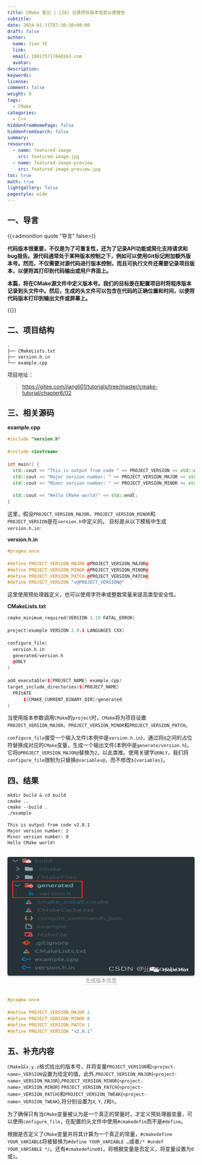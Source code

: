 ```yaml
---
title: CMake 笔记 | [28] 记录项目版本信息以便报告
subtitle:
date: 2024-01-31T07:30:38+08:00
draft: false
author:
  name: Jian YE
  link:
  email: 18817571704@163.com
  avatar:
description:
keywords:
license:
comment: false
weight: 0
tags:
  - CMake
categories:
  - C++
hiddenFromHomePage: false
hiddenFromSearch: false
summary:
resources:
  - name: featured-image
    src: featured-image.jpg
  - name: featured-image-preview
    src: featured-image-preview.jpg
toc: true
math: true
lightgallery: false
pagestyle: wide
---
```


## 一、导言
{{<admonition quote "导言" false>}}

**代码版本很重要，不仅是为了可重复性，还为了记录API功能或简化支持请求和bug报告。源代码通常处于某种版本控制之下，例如可以使用Git标记附加额外版本号。然而，不仅需要对源代码进行版本控制，而且可执行文件还需要记录项目版本，以便将其打印到代码输出或用户界面上。**

**本篇，将在CMake源文件中定义版本号。我们的目标是在配置项目时将程序版本记录到头文件中。然后，生成的头文件可以包含在代码的正确位置和时间，以便将代码版本打印到输出文件或屏幕上。**

{{</admonition>}}


## 二、项目结构

```shell
.
├── CMakeLists.txt
├── version.h.in
└── example.cpp
```

项目地址：

> https://gitee.com/jiangli01/tutorials/tree/master/cmake-tutorial/chapter6/02


## 三、相关源码

**example.cpp**

```c++
#include "version.h"

#include <iostream>

int main() {
  std::cout << "This is output from code " << PROJECT_VERSION << std::endl;
  std::cout << "Major version number: " << PROJECT_VERSION_MAJOR << std::endl;
  std::cout << "Minor version number: " << PROJECT_VERSION_MINOR << std::endl;

  std::cout << "Hello CMake world!" << std::endl;
}
```

这里，假设`PROJECT_VERSION_MAJOR`、`PROJECT_VERSION_MINOR`和`PROJECT_VERSION`是在`version.h`中定义的。
目标是从以下模板中生成`version.h.in`:

**version.h.in**

```c++
#pragma once

#define PROJECT_VERSION_MAJOR @PROJECT_VERSION_MAJOR@
#define PROJECT_VERSION_MINOR @PROJECT_VERSION_MINOR@
#define PROJECT_VERSION_PATCH @PROJECT_VERSION_PATCH@
#define PROJECT_VERSION "v@PROJECT_VERSION@"
```

这里使用预处理器定义，也可以使用字符串或整数常量来提高类型安全性。

**CMakeLists.txt**

```c++
cmake_minimum_required(VERSION 3.10 FATAL_ERROR)

project(example VERSION 2.0.1 LANGUAGES CXX)

configure_file(
  version.h.in
  generated/version.h
  @ONLY
)

add_executable(${PROJECT_NAME} example.cpp)
target_include_directories(${PROJECT_NAME}
  PRIVATE
      ${CMAKE_CURRENT_BINARY_DIR}/generated
)
```

当使用版本参数调用`CMake`的`project`时，`CMake`将为项目设置`PROJECT_VERSION_MAJOR`、`PROJECT_VERSION_MINOR`和`PROJECT_VERSION_PATCH`。

`configure_file`接受一个输入文件(本例中是`version.h.in`)，通过将`@`之间的占位符替换成对应的`CMake`变量，生成一个输出文件(本例中是`generate/version.h`)。它将`@PROJECT_VERSION_MAJOR@`替换为`2`，以此类推。使用关键字`@ONLY`，我们将`configure_file`限制为只替换`@variables@`，而不修改`${variables}`。

## 四、结果

```shell
mkdir build & cd build
cmake ..
cmake --build .
./example

This is output from code v2.0.1
Major version number: 2
Minor version number: 0
Hello CMake world!
```
<br>
<center>
  <img src="images/4_01.png" width="640" height="320" align=center style="border-radius: 0.3125em; box-shadow: 0 2px 4px 0 rgba(34,36,38,.12),0 2px 10px 0 rgba(34,36,38,.08);">
  <br>
  <div style="color:orange; border-bottom: 1px solid #d9d9d9; display: inline-block; color: #999; padding: 2px;">生成版本信息</div>
</center>
<br>

```c++
#pragma once

#define PROJECT_VERSION_MAJOR 2
#define PROJECT_VERSION_MINOR 0
#define PROJECT_VERSION_PATCH 1
#define PROJECT_VERSION "v2.0.1"
```

## 五、补充内容

`CMake`以`x.y.z`格式给出的版本号，并将变量`PROJECT_VERSION`和`<project-name>_VERSION`设置为给定的值。此外,`PROJECT_VERSION_MAJOR`(`<project-name>_VERSION_MAJOR`),`PROJECT_VERSION_MINOR`(`<project-name>_VERSION_MINOR`) `PROJECT_VERSION_PATCH`(`<project-name>_VERSION_PATCH`)和`PROJECT_VERSION_TWEAK`(`<project-name>_VERSION_TWEAK`),将分别设置为`X`, `Y`, `Z`和`t`。

为了确保只有当`CMake`变量被认为是一个真正的常量时，才定义预处理器变量，可以使用`configure_file`，在配置的头文件中使用`#cmakedefin`而不是`#define`。

根据是否定义了`CMake`变量并将其计算为一个真正的常量，`#cmakedefine YOUR_VARIABLE`将被替换为`#define YOUR_VARIABLE …`或者`/* #undef YOUR_VARIABLE */`。还有`#cmakedefine01`，将根据变量是否定义，将变量设置为`0`或`1`。
